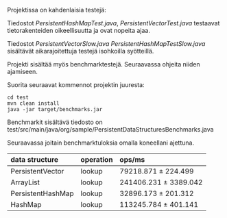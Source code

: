 Projektissa on kahdenlaisia testejä:

Tiedostot *PersistentHashMapTest.java*, *PersistentVectorTest.java* testaavat tietorakenteiden oikeellisuutta ja ovat nopeita ajaa.

Tiedostot *PersistentVectorSlow.java* *PersistentHashMapTestSlow.java* sisältävät aikarajoitettuja testejä isohkoilla syötteillä.

Projekti sisältää myös benchmarktestejä. Seuraavassa ohjeita niiden ajamiseen.

Suorita seuraavat kommennot projektin juuresta:
```
cd test
mvn clean install
java -jar target/benchmarks.jar

```
Benchmarkit sisältävä tiedosto on
test/src/main/java/org/sample/PersistentDataStructuresBenchmarks.java

Seuraavassa joitain benchmarktuloksia omalla koneellani ajettuna.

data structure | operation | ops/ms
:---------------|:-----------|:-------
PersistentVector  | lookup | 79218.871 ±  224.499
ArrayList | lookup | 241406.231 ± 3389.042
PersistentHashMap | lookup | 32896.173 ±  201.312
HashMap | lookup | 113245.784 ±  401.141
